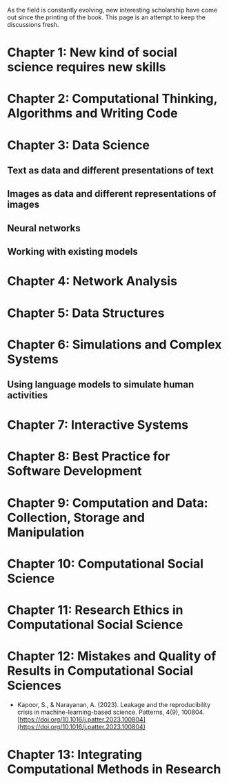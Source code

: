 As the field is constantly evolving, new interesting scholarship have come out since the printing of the book.
This page is an attempt to keep the discussions fresh.

# Chapter 1: New kind of social science requires new skills

# Chapter 2: Computational Thinking, Algorithms and Writing Code

# Chapter 3: Data Science

## Text as data and different presentations of text

## Images as data and different representations of images

## Neural networks

## Working with existing models

# Chapter 4: Network Analysis

# Chapter 5: Data Structures

# Chapter 6: Simulations and Complex Systems

## Using language models to simulate human activities

# Chapter 7: Interactive Systems

# Chapter 8: Best Practice for Software Development

# Chapter 9: Computation and Data: Collection, Storage and Manipulation

# Chapter 10: Computational Social Science

# Chapter 11: Research Ethics in Computational Social Science

# Chapter 12: Mistakes and Quality of Results in Computational Social Sciences

* Kapoor, S., & Narayanan, A. (2023). Leakage and the reproducibility crisis in machine-learning-based science. Patterns, 4(9), 100804. [https://doi.org/10.1016/j.patter.2023.100804](https://doi.org/10.1016/j.patter.2023.100804)

# Chapter 13: Integrating Computational Methods in Research
